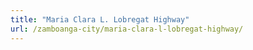 ```yaml
---
title: "Maria Clara L. Lobregat Highway"
url: /zamboanga-city/maria-clara-l-lobregat-highway/
---
```


